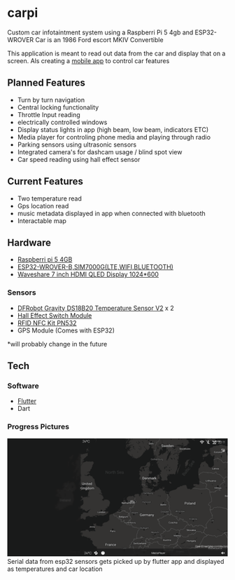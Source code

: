 # carpi 

Custom car infotaintment system using a Raspberri Pi 5 4gb and ESP32-WROVER
Car is an 1986 Ford escort MKIV Convertible

This application is meant to read out data from the car and display that on a screen.
Als creating a [mobile app](https://github.com/JoostKraan/Car-Control-Application) to control car features
## Planned Features

- Turn by turn navigation
- Central locking functionality 
- Throttle Input reading
- electrically controlled windows
- Display status lights in app (high beam, low beam, indicators ETC)
- Media player for controling phone media and playing through radio
- Parking sensors using ultrasonic sensors
- Integrated camera's for dashcam usage / blind spot view
- Car speed reading using hall effect sensor

## Current Features 

- Two temperature read
- Gps location read
- music metadata displayed in app when connected with bluetooth
- Interactable map

## Hardware

- [Raspberri pi 5 4GB](https://core-electronics.com.au/media/catalog/product/cache/d5cf359726a1656c2b36f3682d3bbc67/r/a/raspberry-pi-5-case-red-white-active-cooler.jpg)
- [ESP32-WROVER-B,SIM7000G(LTE,WIFI,BLUETOOTH)](https://m.media-amazon.com/images/I/617l1UeFBVL._AC_UF350,350_QL80_.jpg)
- [Waveshare 7 inch HDMI QLED Display 1024*600](https://www.tinytronics.nl/image/cache/catalog/products_2022/7qp-caplcd-4-600x600.jpg)


### Sensors

- [DFRobot Gravity DS18B20 Temperature Sensor V2](https://www.tinytronics.nl/image/cache/catalog/products/product-003936/dfrobot-gravity-ds18b20-temperature-sensor-front-side-1500x1500.jpg) x 2
- [Hall Effect Switch Module](https://www.tinytronics.nl/image/cache/data/product-757/hall%20effect%20sensor%20module-1500x1500.jpg)
- [RFID NFC Kit PN532](https://www.hackerstore.nl/Afbeeldingen/1606groot.jpg)
- GPS Module (Comes with ESP32)

*will probably change in the future


## Tech

### Software

- [Flutter](https://github.com/flutter/flutter)
- Dart


### Progress Pictures
 <img src="./app/assets/img/screen3.png" alt="Home Page Screenshot" width="800" />
 Serial data from esp32 sensors gets picked up by flutter app and displayed as temperatures and car location
